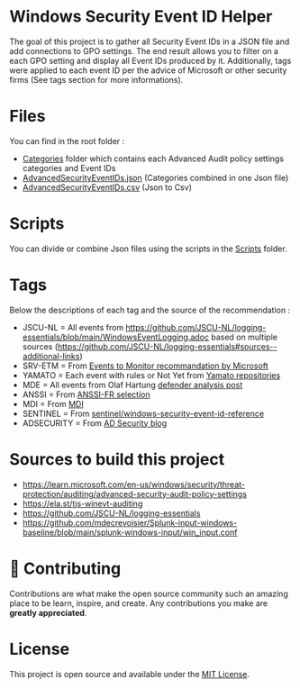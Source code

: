 # Windows Security Event ID Helper

The goal of this project is to gather all Security Event IDs in a JSON file and add connections to GPO settings. The end result allows you to filter on a each GPO setting and display all Event IDs produced by it. Additionally, tags were applied to each event ID per the advice of Microsoft or other security firms (See tags section for more informations). 

# Files
You can find in the root folder :
- [Categories](Categories) folder which contains each Advanced Audit policy settings categories and Event IDs
- [AdvancedSecurityEventIDs.json](AdvancedSecurityEventIDs.json) (Categories combined in one Json file)
- [AdvancedSecurityEventIDs.csv](AdvancedSecurityEventIDs.csv) (Json to Csv)

# Scripts
You can divide or combine Json files using the scripts in the [Scripts](Scripts) folder.
        
# Tags
Below the descriptions of each tag and the source of the recommendation :
- JSCU-NL = All events from https://github.com/JSCU-NL/logging-essentials/blob/main/WindowsEventLogging.adoc based on multiple sources (https://github.com/JSCU-NL/logging-essentials#sources--additional-links)
- SRV-ETM = From [Events to Monitor recommandation by Microsoft](https://learn.microsoft.com/en-us/windows-server/identity/ad-ds/plan/appendix-l--events-to-monitor)
- YAMATO = Each event with rules or Not Yet from [Yamato repositories](https://github.com/Yamato-Security/EnableWindowsLogSettings/blob/main/ConfiguringSecurityLogAuditPolicies.md)
- MDE = All events from Olaf Hartung [defender analysis post](https://medium.com/falconforce/microsoft-defender-for-endpoint-internals-0x02-audit-settings-and-telemetry-1d0af3ebfb27)
- ANSSI = From [ANSSI-FR selection](https://github.com/ANSSI-FR/guide-journalisation-microsoft/blob/main/Standard_WEC_query.xml)
- MDI = From [MDI](https://learn.microsoft.com/en-us/defender-for-identity/configure-windows-event-collection)
- SENTINEL = From [sentinel/windows-security-event-id-reference](https://learn.microsoft.com/en-us/azure/sentinel/windows-security-event-id-reference)
- ADSECURITY = From [AD Security blog](https://adsecurity.org/?p=3299)

# Sources to build this project
- https://learn.microsoft.com/en-us/windows/security/threat-protection/auditing/advanced-security-audit-policy-settings
- https://ela.st/tjs-winevt-auditing
- https://github.com/JSCU-NL/logging-essentials
- https://github.com/mdecrevoisier/Splunk-input-windows-baseline/blob/main/splunk-windows-input/win_input.conf 

# 🍰 Contributing    
Contributions are what make the open source community such an amazing place to be learn, inspire, and create. Any contributions you make are **greatly appreciated**.

# License
This project is open source and available under the [MIT License](LICENSE).
